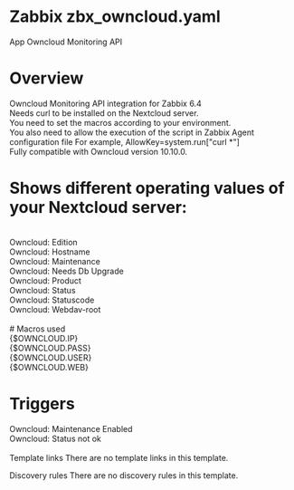 # Zabbix zbx_owncloud.yaml

App Owncloud Monitoring API

# Overview<br>
Owncloud Monitoring API integration for Zabbix 6.4<br>
Needs curl to be installed on the Nextcloud server.<br>
You need to set the macros according to your environment.<br>
You also need to allow the execution of the script in Zabbix Agent configuration file For example, AllowKey=system.run["curl *"]<br>
Fully compatible with Owncloud version 10.10.0.<br>

# Shows different operating values of your Nextcloud server:
<br>
Owncloud: Edition<br>
Owncloud: Hostname<br>
Owncloud: Maintenance<br>
Owncloud: Needs Db Upgrade<br>
Owncloud: Product<br>
Owncloud: Status<br>
Owncloud: Statuscode<br>
Owncloud: Webdav-root<br>
<br>
# Macros used<br>
{$OWNCLOUD.IP}<br>
{$OWNCLOUD.PASS}<br>
{$OWNCLOUD.USER}<br>
{$OWNCLOUD.WEB}<br>

# Triggers<br>
Owncloud: Maintenance Enabled<br>
Owncloud: Status not ok<br>
<br>
Template links
There are no template links in this template.

Discovery rules
There are no discovery rules in this template.


